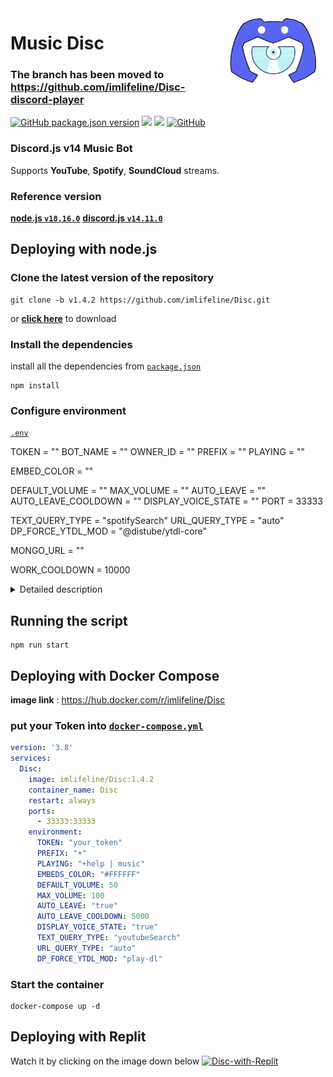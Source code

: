 <img width="150" height="150" align="right" style="float: right; margin: 0 10px 0 0;" alt="music_disc" src="public/imgs/logo2.png">

# Music Disc

### The branch has been moved to https://github.com/imlifeline/Disc-discord-player

<a href="https://github.com/imlifeline/Disc/releases"><img alt="GitHub package.json version" src="https://img.shields.io/github/package-json/v/imlifeline/Disc?style=for-the-badge"></a>
<a href="https://discord.js.org/"><img src="https://img.shields.io/badge/Discord.JS-v14-blue?style=for-the-badge&logo=DISCORD" /></a>
<a href="https://nodejs.org/"><img src="https://img.shields.io/badge/Node.JS->=16.13.0-brightgreen?style=for-the-badge&logo=Node.js"></a>
<a href="https://github.com/imlifeline/Disc/blob/main/LICENSE"><img alt="GitHub" src="https://img.shields.io/github/license/imlifeline/Disc?style=for-the-badge&color=brightgreen"></a>

### Discord.js v14 Music Bot

Supports **YouTube**, **Spotify**, **SoundCloud** streams.

### Reference version

[**node.js  `v18.16.0`**](https://nodejs.org/en/)
[**discord.js  `v14.11.0`**](https://www.npmjs.com/package/discord.js)

## Deploying with node.js

### Clone the latest version of the repository

```
git clone -b v1.4.2 https://github.com/imlifeline/Disc.git
```

or [**click here**](https://github.com/imlifeline/Disc/releases) to download

### Install the dependencies

install all the dependencies from [`package.json`](./package.json)

```
npm install
```

### Configure environment

[`.env`](./.env)

TOKEN = ""
BOT_NAME = ""
OWNER_ID = ""
PREFIX = ""
PLAYING = ""

EMBED_COLOR = ""

DEFAULT_VOLUME = ""
MAX_VOLUME = ""
AUTO_LEAVE = ""
AUTO_LEAVE_COOLDOWN = ""
DISPLAY_VOICE_STATE = ""
PORT = 33333

TEXT_QUERY_TYPE = "spotifySearch"
URL_QUERY_TYPE = "auto"
DP_FORCE_YTDL_MOD = "@distube/ytdl-core"

MONGO_URL = ""

WORK_COOLDOWN = 10000

<details> 
  <summary>Detailed description</summary>

**`AUTO_LEAVE`** : After the music finished, can choose whether let the bot leave voice channel automatically or not.
**`AUTO_LEAVE_COOLDOWN`** : Timer for auto disconnect(ms).
**`DISPLAY_VOICE_STATE`** : Show voice channel status updates.
</br>

**`TEXT_QUERY_TYPE`** : The default search engine for text search.
The following are the available options for **TEXT_QUERY_TYPE**:
<pre>
autoSearch, youtubeSearch, spotifySearch, soundcloudSearch, appleMusicSearch
</pre>

**`URL_QUERY_TYPE`** : The default search engine for links.
The following are the available options for **URL_QUERY_TYPE**:
<pre>
auto, youtube, spotifySong soundcloud, appleMusicSong
</pre>

**`DP_FORCE_YTDL_MOD`** : Streaming extractor settings. The default streaming library used is **play-dl**.
If you want to use another library, you can install one of the following libraries and change the `DP_FORCE_YTDL_MOD` setting.
<pre>
$ npm install ytdl-core
$ npm install @distube/ytdl-core
</pre>

</details>

## Running the script

```
npm run start
```

## Deploying with Docker Compose

**image link** : https://hub.docker.com/r/imlifeline/Disc

### put your Token into [`docker-compose.yml`](./docker-compose.yml)

```yml
version: '3.8'
services:
  Disc:
    image: imlifeline/Disc:1.4.2
    container_name: Disc
    restart: always
    ports:
      - 33333:33333
    environment:
      TOKEN: "your_token"
      PREFIX: "+"
      PLAYING: "+help | music"
      EMBEDS_COLOR: "#FFFFFF"
      DEFAULT_VOLUME: 50
      MAX_VOLUME: 100
      AUTO_LEAVE: "true"
      AUTO_LEAVE_COOLDOWN: 5000
      DISPLAY_VOICE_STATE: "true"
      TEXT_QUERY_TYPE: "youtubeSearch"
      URL_QUERY_TYPE: "auto"
      DP_FORCE_YTDL_MOD: "play-dl"
```

### Start the container

```
docker-compose up -d
```

## Deploying with Replit

Watch it by clicking on the image down below
[![Disc-with-Replit](https://img.youtube.com/vi/WH5aSHIebcc/0.jpg)](https://youtu.be/WH5aSHIebcc)
